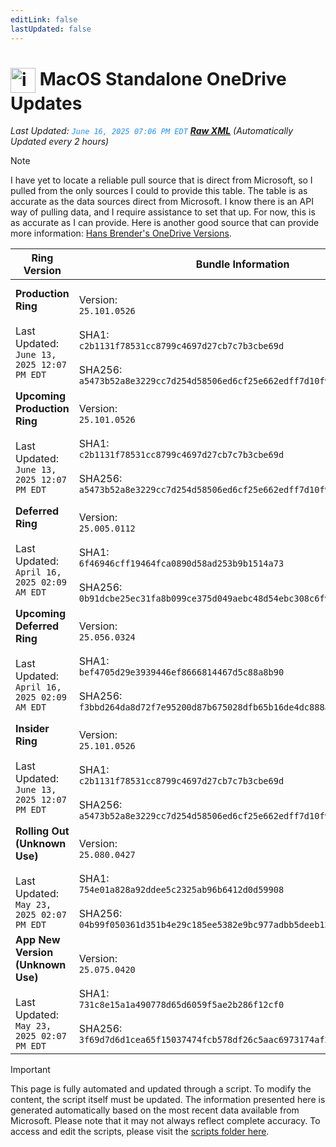 ```yaml
---
editLink: false
lastUpdated: false
---
```

# <img src="/images/OneDrive_512x512x32.png" alt="image" width="40" style="vertical-align: middle; display: inline-block;" /> MacOS Standalone OneDrive Updates

<span class="extra-small">_Last Updated: <code style="color : dodgerblue">June 16, 2025 07:06 PM EDT</code> [**_Raw XML_**](https://github.com/cocopuff2u/MOFA/blob/main/latest_raw_files/macos_standalone_onedrive_all.xml)
 (Automatically Updated every 2 hours)_</span>

> [!NOTE]
> I have yet to locate a reliable pull source that is direct from Microsoft, so I pulled from the only sources I could to provide this table. The table is as accurate as the data sources direct from Microsoft. I know there is an API way of pulling data, and I require assistance to set that up. For now, this is as accurate as I can provide. Here is another good source that can provide more information: [Hans Brender's OneDrive Versions](https://hansbrender.com/all-onedrive-versions-mac/).

| Ring Version | Bundle Information  | Download |
|------|---------------------|--------------|
| **Production Ring** <br><br>Last Updated: <br> `June 13, 2025 12:07 PM EDT` | <br>Version: <br> `25.101.0526` <br><br> SHA1: <br>`c2b1131f78531cc8799c4697d27cb7c7b3cbe69d`<br><br> SHA256:<br>`a5473b52a8e3229cc7d254d58506ed6cf25e662edff7d10f90ea4e868178adcf` | [<img src='/images/OneDrive_512x512x32.png' alt='Download' width='60' style='vertical-align: middle;' />](https://oneclient.sfx.ms/Mac/Installers/25.101.0526.0002/universal/OneDrive.pkg) |
| **Upcoming Production Ring** <br><br>Last Updated: <br> `June 13, 2025 12:07 PM EDT` | <br>Version: <br> `25.101.0526` <br><br> SHA1: <br>`c2b1131f78531cc8799c4697d27cb7c7b3cbe69d`<br><br> SHA256:<br>`a5473b52a8e3229cc7d254d58506ed6cf25e662edff7d10f90ea4e868178adcf` | [<img src='/images/OneDrive_512x512x32.png' alt='Download' width='60' style='vertical-align: middle;' />](https://oneclient.sfx.ms/Mac/Installers/25.101.0526.0002/universal/OneDrive.pkg) |
| **Deferred Ring** <br><br>Last Updated: <br> `April 16, 2025 02:09 AM EDT` | <br>Version: <br> `25.005.0112` <br><br> SHA1: <br>`6f46946cff19464fca0890d58ad253b9b1514a73`<br><br> SHA256:<br>`0b91dcbe25ec31fa8b099ce375d049aebc48d54ebc308c6f9565a4a13ddafcc5` | [<img src='/images/OneDrive_512x512x32.png' alt='Download' width='60' style='vertical-align: middle;' />](https://go.microsoft.com/fwlink/?linkid=861009) |
| **Upcoming Deferred  Ring** <br><br>Last Updated: <br> `April 16, 2025 02:09 AM EDT` | <br>Version: <br> `25.056.0324` <br><br> SHA1: <br>`bef4705d29e3939446ef8666814467d5c88a8b90`<br><br> SHA256:<br>`f3bbd264da8d72f7e95200d87b675028dfb65b16de4dc888a421cb0a156eaa76` | [<img src='/images/OneDrive_512x512x32.png' alt='Download' width='60' style='vertical-align: middle;' />](https://go.microsoft.com/fwlink/?linkid=861010) |
| **Insider Ring** <br><br>Last Updated: <br> `June 13, 2025 12:07 PM EDT` | <br>Version: <br> `25.101.0526` <br><br> SHA1: <br>`c2b1131f78531cc8799c4697d27cb7c7b3cbe69d`<br><br> SHA256:<br>`a5473b52a8e3229cc7d254d58506ed6cf25e662edff7d10f90ea4e868178adcf` | [<img src='/images/OneDrive_512x512x32.png' alt='Download' width='60' style='vertical-align: middle;' />](https://oneclient.sfx.ms/Mac/Installers/25.101.0526.0002/universal/OneDrive.pkg) |
| **Rolling Out (Unknown Use)** <br><br>Last Updated: <br> `May 23, 2025 02:07 PM EDT` | <br>Version: <br> `25.080.0427` <br><br> SHA1: <br>`754e01a828a92ddee5c2325ab96b6412d0d59908`<br><br> SHA256:<br>`04b99f050361d351b4e29c185ee5382e9bc977adbb5deeb1209fbe5df2523aed` | [<img src='/images/OneDrive_512x512x32.png' alt='Download' width='60' style='vertical-align: middle;' />](https://go.microsoft.com/fwlink/?linkid=861011) |
| **App New Version (Unknown Use)** <br><br>Last Updated: <br> `May 23, 2025 02:07 PM EDT` | <br>Version: <br> `25.075.0420` <br><br> SHA1: <br>`731c8e15a1a490778d65d6059f5ae2b286f12cf0`<br><br> SHA256:<br>`3f69d7d6d1cea65f15037474fcb578df26c5aac6973174af2a8af555ca504a61` | [<img src='/images/OneDrive_512x512x32.png' alt='Download' width='60' style='vertical-align: middle;' />](https://go.microsoft.com/fwlink/?linkid=823060) |

> [!IMPORTANT]
> This page is fully automated and updated through a script. To modify the content, the script itself must be updated. The information presented here is generated automatically based on the most recent data available from Microsoft. Please note that it may not always reflect complete accuracy. To access and edit the scripts, please visit the [scripts folder here](https://github.com/cocopuff2u/MOFA_WEBSITE/tree/main/update_readme_scripts).
